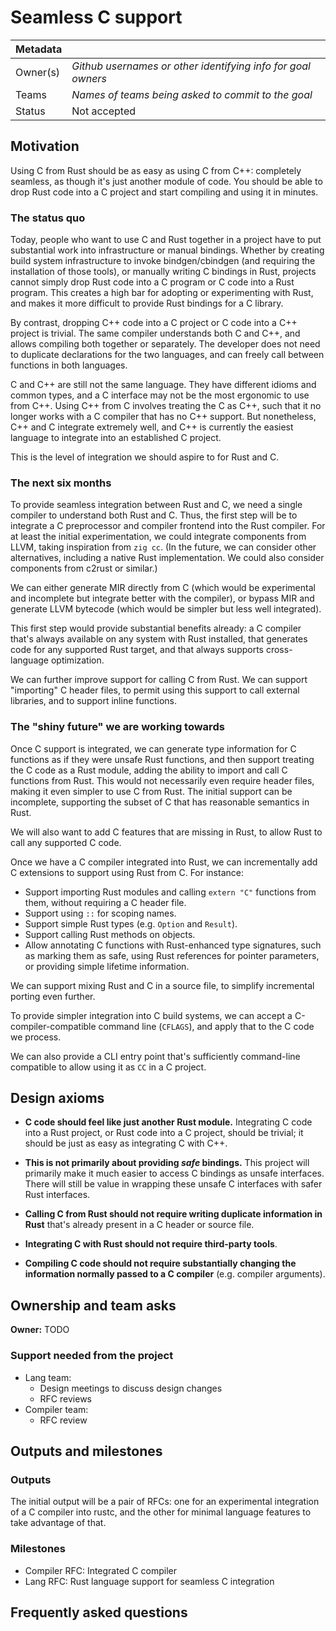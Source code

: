 # Seamless C support

| Metadata | |
| --- | --- |
| Owner(s) | *Github usernames or other identifying info for goal owners* |
| Teams | *Names of teams being asked to commit to the goal* |
| Status | Not accepted |

## Motivation

Using C from Rust should be as easy as using C from C++: completely seamless,
as though it's just another module of code. You should be able to drop Rust
code into a C project and start compiling and using it in minutes.

### The status quo

Today, people who want to use C and Rust together in a project have to put
substantial work into infrastructure or manual bindings. Whether by creating
build system infrastructure to invoke bindgen/cbindgen (and requiring the
installation of those tools), or manually writing C bindings in Rust, projects
cannot simply drop Rust code into a C program or C code into a Rust program.
This creates a high bar for adopting or experimenting with Rust, and makes it
more difficult to provide Rust bindings for a C library.

By contrast, dropping C++ code into a C project or C code into a C++ project is
trivial. The same compiler understands both C and C++, and allows compiling
both together or separately. The developer does not need to duplicate
declarations for the two languages, and can freely call between functions in
both languages.

C and C++ are still not the same language. They have different idioms and
common types, and a C interface may not be the most ergonomic to use from C++.
Using C++ from C involves treating the C as C++, such that it no longer works
with a C compiler that has no C++ support. But nonetheless, C++ and C integrate
extremely well, and C++ is currently the easiest language to integrate into an
established C project.

This is the level of integration we should aspire to for Rust and C.

### The next six months

To provide seamless integration between Rust and C, we need a single compiler
to understand both Rust and C. Thus, the first step will be to integrate a C
preprocessor and compiler frontend into the Rust compiler. For at least the
initial experimentation, we could integrate components from LLVM, taking
inspiration from `zig cc`. (In the future, we can consider other alternatives,
including a native Rust implementation. We could also consider components from
c2rust or similar.)

We can either generate MIR directly from C (which would be experimental and
incomplete but integrate better with the compiler), or bypass MIR and generate
LLVM bytecode (which would be simpler but less well integrated).

This first step would provide substantial benefits already: a C compiler that's
always available on any system with Rust installed, that generates code for any
supported Rust target, and that always supports cross-language optimization.

We can further improve support for calling C from Rust. We can support
"importing" C header files, to permit using this support to call external
libraries, and to support inline functions.

### The "shiny future" we are working towards

Once C support is integrated, we can generate type information for C functions
as if they were unsafe Rust functions, and then support treating the C code as
a Rust module, adding the ability to import and call C functions from Rust.
This would not necessarily even require header files, making it even simpler to
use C from Rust. The initial support can be incomplete, supporting the subset
of C that has reasonable semantics in Rust.

We will also want to add C features that are missing in Rust, to allow Rust to
call any supported C code.

Once we have a C compiler integrated into Rust, we can incrementally add C
extensions to support using Rust from C. For instance:
- Support importing Rust modules and calling `extern "C"` functions from
  them, without requiring a C header file.
- Support using `::` for scoping names.
- Support simple Rust types (e.g. `Option` and `Result`).
- Support calling Rust methods on objects.
- Allow annotating C functions with Rust-enhanced type signatures, such as
  marking them as safe, using Rust references for pointer parameters, or
  providing simple lifetime information.

We can support mixing Rust and C in a source file, to simplify incremental
porting even further.

To provide simpler integration into C build systems, we can accept a
C-compiler-compatible command line (`CFLAGS`), and apply that to the C code we
process.

We can also provide a CLI entry point that's sufficiently command-line
compatible to allow using it as `CC` in a C project.

## Design axioms

- **C code should feel like just another Rust module.** Integrating C code into
  a Rust project, or Rust code into a C project, should be trivial; it should
  be just as easy as integrating C with C++.

- **This is not primarily about providing *safe* bindings.** This project will
  primarily make it much easier to access C bindings as unsafe interfaces.
  There will still be value in wrapping these unsafe C interfaces with safer
  Rust interfaces.

- **Calling C from Rust should not require writing duplicate information in Rust**
  that's already present in a C header or source file.

- **Integrating C with Rust should not require third-party tools**.

- **Compiling C code should not require substantially changing the information
  normally passed to a C compiler** (e.g. compiler arguments).

## Ownership and team asks

**Owner:** TODO

### Support needed from the project

* Lang team:
  * Design meetings to discuss design changes
  * RFC reviews
* Compiler team:
  * RFC review

## Outputs and milestones

### Outputs

The initial output will be a pair of RFCs: one for an experimental integration of a C compiler into rustc, and the other for minimal language features to take advantage of that.

### Milestones

- Compiler RFC: Integrated C compiler
- Lang RFC: Rust language support for seamless C integration

## Frequently asked questions
